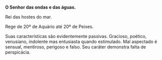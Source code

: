 **O Senhor das ondas e das águas.**

  

Rei das hostes do mar.

  

Rege de 20º de Aquário até 20º de Peixes.

  

Suas características são evidentemente passivas. Gracioso, poético, venusiano,
indolente mas entusiasta quando estimulado. Mal aspectado é sensual,
mentiroso, perigoso e falso. Seu caráter demonstra falta de perspicácia.

